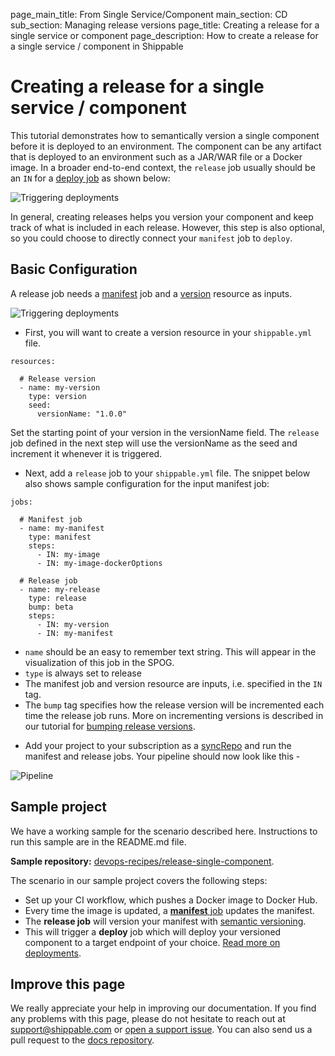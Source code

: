 page_main_title: From Single Service/Component
main_section: CD
sub_section: Managing release versions
page_title: Creating a release for a single service or component
page_description: How to create a release for a single service / component in Shippable

# Creating a release for a single service / component

This tutorial demonstrates how to semantically version a single component before it is deployed to an environment. The component can be any artifact that is deployed to an environment such as a JAR/WAR file or a Docker image. In a broader end-to-end context, the `release` job usually should be an `IN` for a [deploy job](/platform/workflow/job/deploy/) as shown below:

<img src="/images/release/release-job-context.png" alt="Triggering deployments" style="vertical-align: middle;display: block;margin-left: auto;margin-right: auto;"/>

In general, creating releases helps you version your component and keep track of what is included in each release. However, this step is also optional, so you could choose to directly connect your `manifest` job to `deploy`.

## Basic Configuration

A release job needs a [manifest](/platform/workflow/job/manifest/) job and a [version](/platform/workflow/resource/version/) resource as inputs.

<img src="/images/release/release-inputs.png" alt="Triggering deployments" style="vertical-align: middle;display: block;margin-left: auto;margin-right: auto;"/>

- First, you will want to create a version resource in your `shippable.yml` file.

```
resources:

  # Release version
  - name: my-version
    type: version
    seed:
      versionName: "1.0.0"
```
Set the starting point of your version in the versionName field. The `release` job defined in the next step will use the versionName as the seed and increment it whenever it is triggered.  

- Next, add a `release` job to your `shippable.yml` file. The snippet below also shows sample configuration for the input manifest job:

```
jobs:

  # Manifest job
  - name: my-manifest
    type: manifest
    steps:
      - IN: my-image
      - IN: my-image-dockerOptions

  # Release job
  - name: my-release
    type: release
    bump: beta
    steps:
      - IN: my-version
      - IN: my-manifest
```

* `name` should be an easy to remember text string. This will appear in the visualization of this job in the SPOG.
* `type` is always set to release
* The manifest job and version resource are inputs, i.e. specified in the `IN` tag.
* The `bump` tag specifies how the release version will be incremented each time the release job runs. More on incrementing versions is described in our tutorial for [bumping release versions](increment-version-number/).

- Add your project to your subscription as a [syncRepo](/platform/workflow/resource/syncrepo/) and run the manifest and release jobs. Your pipeline should now look like this -

![Pipeline](https://raw.githubusercontent.com/devops-recipes/release-single-component/master/public/resources/images/pipeline-view.png)


## Sample project

We have a working sample for the scenario described here. Instructions to run this sample are in the README.md file.

**Sample repository:**  [devops-recipes/release-single-component](https://github.com/devops-recipes/release-single-component).

The scenario in our sample project covers the following steps:

- Set up your CI workflow, which pushes a Docker image to Docker Hub.
- Every time the image is updated, a [**manifest** job](/platform/workflow/job/manifest/) updates the manifest.
- The **release job** will version your manifest with [semantic versioning](http://semver.org/).
- This will trigger a **deploy** job which will deploy your versioned component to a target endpoint of your choice. [Read more on deployments](/deploy/why-deploy/).


## Improve this page

We really appreciate your help in improving our documentation. If you find any problems with this page, please do not hesitate to reach out at [support@shippable.com](mailto:support@shippable.com) or [open a support issue](https://www.github.com/Shippable/support/issues). You can also send us a pull request to the [docs repository](https://www.github.com/Shippable/docs).
